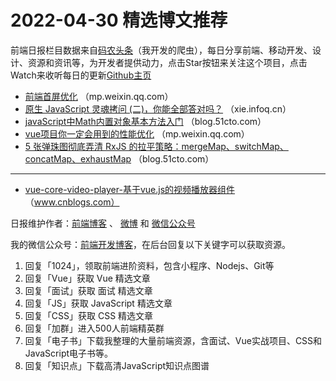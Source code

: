 # 2022-04-30 精选博文推荐

前端日报栏目数据来自[码农头条](https://toutiao.qdkfweb.cn/)（我开发的爬虫），每日分享前端、移动开发、设计、资源和资讯等，为开发者提供动力，点击Star按钮来关注这个项目，点击Watch来收听每日的更新[Github主页](https://github.com/kujian/frontendDaily)
* [前端首屏优化](https://mp.weixin.qq.com/s?__biz=Mzg5MjY0NjY2MA==&mid=2247484280&idx=1&sn=df718b784171f2e0016708fac7a1ca3a) （mp.weixin.qq.com）
* [原生 JavaScript 灵魂拷问 (二)，你能全部答对吗？](https://xie.infoq.cn/article/9f4c8f7aae6bab36bacfc8c82) （xie.infoq.cn）
* [javaScript中Math内置对象基本方法入门](https://blog.51cto.com/u_15614290/5260716) （blog.51cto.com）
* [vue项目你一定会用到的性能优化](https://mp.weixin.qq.com/s?__biz=MzA4Nzg0MDM5Nw==&mid=2247512538&idx=1&sn=a98979cc9cf467378392f5bb84e36be2) （mp.weixin.qq.com）
* [5 张弹珠图彻底弄清 RxJS 的拉平策略：mergeMap、switchMap、concatMap、exhaustMap](https://blog.51cto.com/u_13961087/5259844) （blog.51cto.com）

***
* [vue-core-video-player-基于vue.js的视频播放器组件](https://www.cnblogs.com/goOJBK/p/16209251.html) （www.cnblogs.com）

日报维护作者：[前端博客](https://qdkfweb.cn/) 、 [微博](http://weibo.com/kujian) 和 [微信公众号](https://open.weixin.qq.com/qr/code?username=caibaojian_com)

我的微信公众号：[前端开发博客](https://open.weixin.qq.com/qr/code?username=caibaojian_com)，在后台回复以下关键字可以获取资源。

1. 回复「1024」，领取前端进阶资料，包含小程序、Nodejs、Git等
2. 回复「Vue」获取 Vue 精选文章
3. 回复「面试」获取 面试 精选文章
4. 回复「JS」获取 JavaScript 精选文章
5. 回复「CSS」获取 CSS 精选文章
6. 回复「加群」进入500人前端精英群
7. 回复「电子书」下载我整理的大量前端资源，含面试、Vue实战项目、CSS和JavaScript电子书等。
8. 回复「知识点」下载高清JavaScript知识点图谱